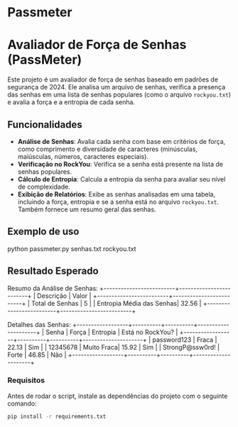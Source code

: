 # Passmeter

# Avaliador de Força de Senhas (PassMeter)

Este projeto é um avaliador de força de senhas baseado em padrões de segurança de 2024. Ele analisa um arquivo de senhas, verifica a presença das senhas em uma lista de senhas populares (como o arquivo `rockyou.txt`) e avalia a força e a entropia de cada senha.

## Funcionalidades

- **Análise de Senhas**: Avalia cada senha com base em critérios de força, como comprimento e diversidade de caracteres (minúsculas, maiúsculas, números, caracteres especiais).
- **Verificação no RockYou**: Verifica se a senha está presente na lista de senhas populares.
- **Cálculo de Entropia**: Calcula a entropia da senha para avaliar seu nível de complexidade.
- **Exibição de Relatórios**: Exibe as senhas analisadas em uma tabela, incluindo a força, entropia e se a senha está no arquivo `rockyou.txt`. Também fornece um resumo geral das senhas.

## Exemplo de uso 

python passmeter.py senhas.txt rockyou.txt

## Resultado Esperado 

Resumo da Análise de Senhas:
+-------------------------+-------------------------+
| Descrição               | Valor                   |
+-------------------------+-------------------------+
| Total de Senhas         | 5                       |
| Entropia Média das Senhas| 32.56                   |
+-------------------------+-------------------------+

Detalhes das Senhas:
+------------------+----------+----------+---------------------+
| Senha            | Força    | Entropia | Está no RockYou?     |
+------------------+----------+----------+---------------------+
| password123      | Fraca    | 22.13    | Sim                 |
| 12345678         | Muito Fraca| 15.92  | Sim                 |
| StrongP@ssw0rd!  | Forte    | 46.85    | Não                 |
+------------------+----------+----------+---------------------+

### Requisitos

Antes de rodar o script, instale as dependências do projeto com o seguinte comando:

```bash
pip install -r requirements.txt

